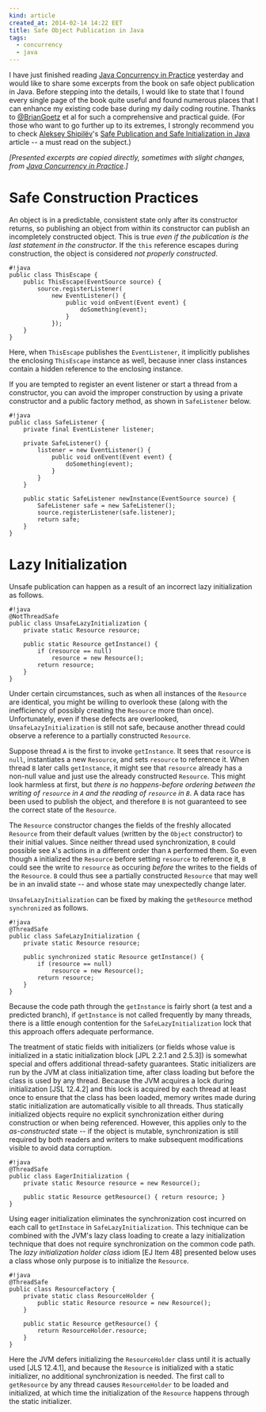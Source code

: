 ```yaml
---
kind: article
created_at: 2014-02-14 14:22 EET
title: Safe Object Publication in Java
tags:
  - concurrency
  - java
---
```


I have just finished reading [Java Concurrency in Practice](http://jcip.net/) yesterday and would like to share some excerpts from the book on safe object publication in Java. Before stepping into the details, I would like to state that I found every single page of the book quite useful and found numerous places that I can enhance my existing code base during my daily coding routine. Thanks to [@BrianGoetz](https://twitter.com/BrianGoetz) et al for such a comprehensive and practical guide. (For those who want to go further up to its extremes, I strongly recommend you to check [Aleksey Shipilёv](http://shipilev.net/)'s [Safe Publication and Safe Initialization in Java](http://shipilev.net/blog/2014/safe-public-construction/) article -- a must read on the subject.)

*[Presented excerpts are copied directly, sometimes with slight changes, from [Java Concurrency in Practice](http://jcip.net/).]*

Safe Construction Practices
===========================

An object is in a predictable, consistent state only after its constructor returns, so publishing an object from within its constructor can publish an incompletely constructed object. This is true *even if the publication is the last statement in the constructor*. If the `this` reference escapes during construction, the object is considered *not properly constructed*.

    #!java
    public class ThisEscape {
        public ThisEscape(EventSource source) {
            source.registerListener(
                new EventListener() {
                    public void onEvent(Event event) {
                        doSomething(event);
                    }
                });
        }
    }

Here, when `ThisEscape` publishes the `EventListener`, it implicitly publishes the enclosing `ThisEscape` instance as well, because inner class instances contain a hidden reference to the enclosing instance.

If you are tempted to register an event listener or start a thread from a constructor, you can avoid the improper construction by using a private constructor and a public factory method, as shown in `SafeListener` below.

    #!java
    public class SafeListener {
        private final EventListener listener;

        private SafeListener() {
            listener = new EventListener() {
                public void onEvent(Event event) {
                    doSomething(event);
                }
            }
        }

        public static SafeListener newInstance(EventSource source) {
            SafeListener safe = new SafeListener();
            source.registerListener(safe.listener);
            return safe;
        }
    }

Lazy Initialization
===================

Unsafe publication can happen as a result of an incorrect lazy initialization as follows.

    #!java
    @NotThreadSafe
    public class UnsafeLazyInitialization {
        private static Resource resource;

        public static Resource getInstance() {
            if (resource == null)
                resource = new Resource();
            return resource;
        }
    }

Under certain circumstances, such as when all instances of the `Resource` are identical, you might be willing to overlook these (along with the inefficiency of possibly creating the `Resource` more than once). Unfortunately, even if these defects are overlooked, `UnsafeLazyInitialization` is still not safe, because another thread could observe a reference to a partially constructed `Resource`.

Suppose thread `A` is the first to invoke `getInstance`. It sees that `resource` is `null`, instantiates a new `Resource`, and sets `resource` to reference it. When thread `B` later calls `getInstance`, it might see that `resource` already has a non-null value and just use the already constructed `Resource`. This might look harmless at first, but *there is no happens-before ordering between the writing of `resource` in `A` and the reading of `resource` in `B`*. A data race has been used to publish the object, and therefore `B` is not guaranteed to see the correct state of the `Resource`.

The `Resource` constructor changes the fields of the freshly allocated `Resource` from their default values (written by the `Object` constructor) to their initial values. Since neither thread used synchronization, `B` could possible see `A`'s actions in a different order than `A` performed them. So even though `A` initialized the `Resource` before setting `resource` to reference it, `B` could see the write to `resource` as occuring *before* the writes to the fields of the `Resource`. `B` could thus see a partially constructed `Resource` that may well be in an invalid state -- and whose state may unexpectedly change later.

`UnsafeLazyInitialization` can be fixed by making the `getResource` method `synchronized` as follows.

    #!java
    @ThreadSafe
    public class SafeLazyInitialization {
        private static Resource resource;

        public synchronized static Resource getInstance() {
            if (resource == null)
                resource = new Resource();
            return resource;
        }
    }

Because the code path through the `getInstance` is fairly short (a test and a predicted branch), if `getInstance` is not called frequently by many threads, there is a little enough contention for the `SafeLazyInitialization` lock that this approach offers adequate performance.

The treatment of static fields with initializers (or fields whose value is initialized in a static initialization block [JPL 2.2.1 and 2.5.3]) is somewhat special and offers additional thread-safety guarantees. Static initializers are run by the JVM at class initialization time, after class loading but before the class is used by any thread. Because the JVM acquires a lock during initialization [JSL 12.4.2] and this lock is acquired by each thread at least once to ensure that the class has been loaded, memory writes made during static initialization are automatically visible to all threads. Thus statically initialized objects require no explicit synchronization either during construction or when being referenced. However, this applies only to the *as-constructed* state -- if the object is mutable, synchronization is still required by both readers and writers to make subsequent modifications visible to avoid data corruption.

    #!java
    @ThreadSafe
    public class EagerInitialization {
        private static Resource resource = new Resource();

        public static Resource getResource() { return resource; }
    }

Using eager initialization eliminates the synchronization cost incurred on each call to `getInstace` in `SafeLazyInitialization`. This technique can be combined with the JVM's lazy class loading to create a lazy initialization technique that does not require synchronization on the common code path. The *lazy initialization holder class* idiom [EJ Item 48] presented below uses a class whose only purpose is to initialize the `Resource`.

    #!java
    @ThreadSafe
    public class ResourceFactory {
        private static class ResourceHolder {
            public static Resource resource = new Resource();
        }

        public static Resource getResource() {
            return ResourceHolder.resource;
        }
    }

Here the JVM defers initializing the `ResourceHolder` class until it is actually used [JLS 12.4.1], and because the `Resource` is initialized with a static initializer, no additional synchronization is needed. The first call to `getResource` by any thread causes `ResourceHolder` to be loaded and initialized, at which time the initialization of the `Resource` happens through the static initializer.
